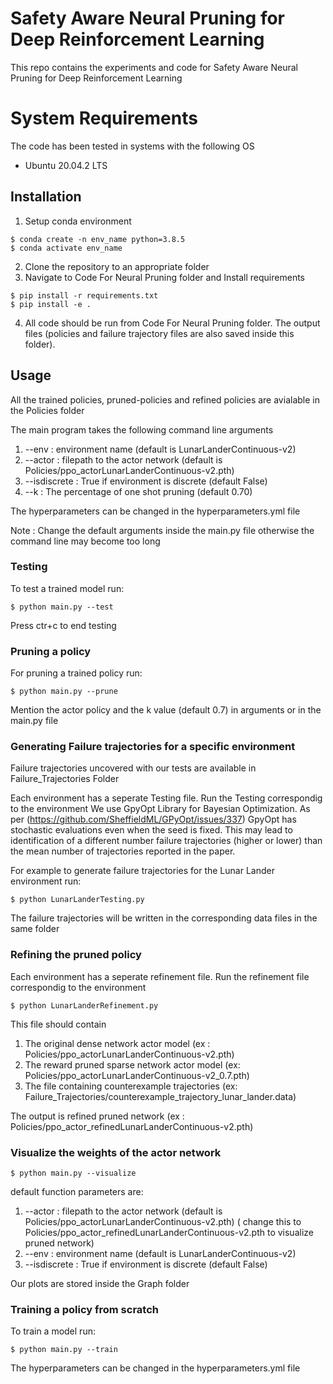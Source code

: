 # Safety Aware Neural Pruning for Deep Reinforcement Learning
This repo contains the experiments and code for Safety Aware Neural Pruning for Deep Reinforcement Learning 
# System Requirements

The code has been tested in systems with the following OS

- Ubuntu 20.04.2 LTS

## Installation

1. Setup conda environment

```
$ conda create -n env_name python=3.8.5
$ conda activate env_name
```
2. Clone the repository to an appropriate folder
3. Navigate to Code For Neural Pruning folder and Install requirements

```
$ pip install -r requirements.txt
$ pip install -e .
```

4. All code should be run from Code For Neural Pruning folder. The output files (policies and failure trajectory files are also saved inside this folder).

## Usage

All the trained policies, pruned-policies and refined policies are avialable in the Policies folder


The main program takes the following command line arguments

1) --env : environment name (default is LunarLanderContinuous-v2)
2) --actor : filepath to the actor network (default is Policies/ppo_actorLunarLanderContinuous-v2.pth)
3) --isdiscrete : True if environment is discrete (default False)
4) --k : The percentage of one shot pruning (default 0.70)

The hyperparameters can be changed in the hyperparameters.yml file


Note : Change the default arguments inside the main.py file otherwise the command line may become too long


### Testing

To test a trained model run:

```
$ python main.py --test
```

Press ctr+c to end testing

### Pruning a policy

For pruning a trained policy run:

```
$ python main.py --prune
```
Mention the actor policy and the k value (default 0.7) in arguments or in the main.py file

### Generating Failure trajectories for a specific environment

Failure trajectories uncovered with our tests are available in Failure_Trajectories Folder

Each environment has a seperate Testing file. Run the Testing correspondig to the environment
We use GpyOpt Library for Bayesian Optimization. As per (https://github.com/SheffieldML/GPyOpt/issues/337) GpyOpt has stochastic evaluations even when the seed is fixed.
This may lead to identification of a different number failure trajectories (higher or lower) than the mean number of trajectories reported in the paper.

For example to generate failure trajectories for the Lunar Lander environment run:

```
$ python LunarLanderTesting.py
```

The failure trajectories will be written in the corresponding data files in the same folder


### Refining the pruned policy

Each environment has a seperate refinement file. Run the refinement file correspondig to the environment

```
$ python LunarLanderRefinement.py
```

This file should contain
1) The original dense network actor model (ex : Policies/ppo_actorLunarLanderContinuous-v2.pth)
2) The reward pruned sparse network actor model (ex: Policies/ppo_actorLunarLanderContinuous-v2_0.7.pth)
3) The file containing counterexample trajectories (ex: Failure_Trajectories/counterexample_trajectory_lunar_lander.data)

The output is refined pruned network (ex : Policies/ppo_actor_refinedLunarLanderContinuous-v2.pth)


### Visualize the weights of the actor network

```
$ python main.py --visualize
```
default function parameters are:
1) --actor : filepath to the actor network (default is Policies/ppo_actorLunarLanderContinuous-v2.pth) ( change this to Policies/ppo_actor_refinedLunarLanderContinuous-v2.pth to visualize pruned network)
3) --env : environment name (default is LunarLanderContinuous-v2)
4) --isdiscrete : True if environment is discrete (default False)

Our plots are stored inside the Graph folder

### Training a policy from scratch

To train a model run:

```
$ python main.py --train
```
The hyperparameters can be changed in the hyperparameters.yml file
